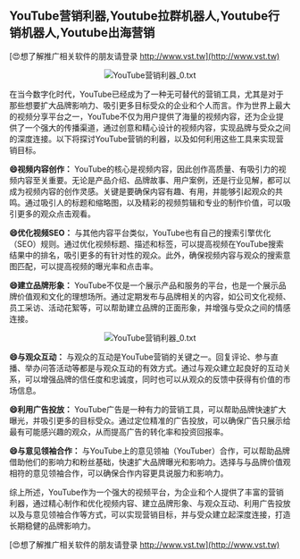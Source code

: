 ## **YouTube营销利器,Youtube拉群机器人,Youtube行销机器人,Youtube出海营销**

[😍想了解推广相关软件的朋友请登录 http://www.vst.tw](http://www.vst.tw)

 <center><img src="https://vst.tw/MP4/tuiguang/png/0.png" alt="YouTube营销利器_0.txt"></center>

在当今数字化时代，YouTube已经成为了一种无可替代的营销工具，尤其是对于那些想要扩大品牌影响力、吸引更多目标受众的企业和个人而言。作为世界上最大的视频分享平台之一，YouTube不仅为用户提供了海量的视频内容，还为企业提供了一个强大的传播渠道，通过创意和精心设计的视频内容，实现品牌与受众之间的深度连接。以下将探讨YouTube营销的利器，以及如何利用这些工具来实现营销目标。

**😄视频内容创作：**
YouTube的核心是视频内容，因此创作高质量、有吸引力的视频内容至关重要。无论是产品介绍、品牌故事、用户案例，还是行业见解，都可以成为视频内容的创作灵感。关键是要确保内容有趣、有用，并能够引起观众的共鸣。通过吸引人的标题和缩略图，以及精彩的视频剪辑和专业的制作价值，可以吸引更多的观众点击观看。

**😄优化视频SEO：**
与其他内容平台类似，YouTube也有自己的搜索引擎优化（SEO）规则。通过优化视频标题、描述和标签，可以提高视频在YouTube搜索结果中的排名，吸引更多的有针对性的观众。此外，确保视频内容与观众的搜索意图匹配，可以提高视频的曝光率和点击率。

**😄建立品牌形象：**
YouTube不仅是一个展示产品和服务的平台，也是一个展示品牌价值观和文化的理想场所。通过定期发布与品牌相关的内容，如公司文化视频、员工采访、活动花絮等，可以帮助建立品牌的正面形象，并增强与受众之间的情感连接。

 <center><img src="https://vst.tw/MP4/tuiguang/png/8.png" alt="YouTube营销利器_0.txt"></center>

**😄与观众互动：**
与观众的互动是YouTube营销的关键之一。回复评论、参与直播、举办问答活动等都是与观众互动的有效方式。通过与观众建立起良好的互动关系，可以增强品牌的信任度和忠诚度，同时也可以从观众的反馈中获得有价值的市场信息。

**😄利用广告投放：**
YouTube广告是一种有力的营销工具，可以帮助品牌快速扩大曝光，并吸引更多的目标受众。通过定位精准的广告投放，可以确保广告只展示给最有可能感兴趣的观众，从而提高广告的转化率和投资回报率。

**😄与意见领袖合作：**
与YouTube上的意见领袖（YouTuber）合作，可以帮助品牌借助他们的影响力和粉丝基础，快速扩大品牌曝光和影响力。选择与与品牌价值观相符的意见领袖合作，可以确保合作内容更具说服力和影响力。

综上所述，YouTube作为一个强大的视频平台，为企业和个人提供了丰富的营销利器，通过精心制作和优化视频内容、建立品牌形象、与观众互动、利用广告投放以及与意见领袖合作等方式，可以实现营销目标，并与受众建立起深度连接，打造长期稳健的品牌影响力。

[😍想了解推广相关软件的朋友请登录 http://www.vst.tw](http://www.vst.tw)



